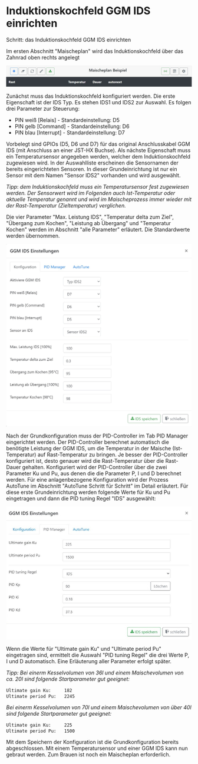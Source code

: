 # Induktionskochfeld GGM IDS einrichten

Schritt: das Induktionskochfeld GGM IDS einrichten

Im ersten Abschnitt "Maischeplan" wird das Induktionskochfeld über das Zahnrad oben rechts angelegt

![IDS](/docs/img/IDS-einrichten.jpg)

Zunächst muss das Induktionskochfeld konfiguriert werden. Die erste Eigenschaft ist der IDS Typ. Es stehen IDS1 und IDS2 zur Auswahl. Es folgen drei Parameter zur Steuerung:

* PIN weiß [Relais] - Standardeinstellung: D5
* PIN gelb [Command] - Standardeinstellung: D6
* PIN blau [Interrupt] - Standardeinstellung: D7

Vorbelegt sind GPIOs (D5, D6 und D7) für das original Anschlusskabel GGM IDS (mit Anschluss an einer JST-HX Buchse). Als nächste Eigenschaft muss ein Temperatursensor angegeben werden, welcher dem Induktionskochfeld zugewiesen wird. In der Auswahlliste erscheinen die Sensornamen der bereits eingerichteten Sensoren. In dieser Grundeinrichtung ist nur ein Sensor mit dem Namen "Sensor IDS2" vorhanden und wird ausgewählt.

_Tipp_: _dem Induktionskochfeld muss ein Temperatursensor fest zugewiesen werden. Der Sensorwert wird im Folgenden auch Ist-Temperatur oder aktuelle Temperatur genannt und wird im Maischeprozess immer wieder mit der Rast-Temperatur (Zieltemperatur) verglichen._

Die vier Parameter "Max. Leistung IDS", "Temperatur delta zum Ziel", "Übergang zum Kochen", "Leistung ab Übergang" und "Temperatur Kochen" werden im Abschnitt "alle Parameter" erläutert. Die Standardwerte werden übernommen.

![IDS](/docs/img/IDS-konfigurieren.jpg)

Nach der Grundkonfiguration muss der PID-Controller im Tab PID Manager eingerichtet werden. Der PID-Controller berechnet automatisch die benötigte Leistung der GGM IDS, um die Temperatur in der Maische (Ist-Temperatur) auf Rast-Temperatur zu bringen. Je besser der PID-Controller konfiguriert ist, desto genauer wird die Rast-Temperatur über die Rast-Dauer gehalten. Konfiguriert wird der PID-Controller über die zwei Parameter Ku und Pu, aus denen die die Parameter P, I und D berechnet werden. Für eine anlagenbezogene Konfiguration wird der Prozess AutoTune im Abschnitt "AutoTune Schritt für Schritt" im Detail erläutert. Für diese erste Grundeinrichtung werden folgende Werte für Ku und Pu eingetragen und dann die PID tuning Regel "IDS" ausgewählt:

![IDS](/docs/img/IDS-pid-einrichten.jpg)

Wenn die Werte für "Ultimate gain Ku" und "Ultimate period Pu" eingetragen sind, ermittelt die Auswahl "PID tuning Regel" die drei Werte P, I und D automatisch. Eine Erläuterung aller Parameter erfolgt später.

_Tipp:_ _Bei einerm Kesselvolumen von 36l und einem Maischevolumen von ca. 20l sind folgende Startparameter gut geeignet:_

```text
Ultimate gain Ku:     182
Ultimate period Pu:   2245
```

_Bei einerm Kesselvolumen von 70l und einem Maischevolumen von über 40l sind folgende Startparameter gut geeignet:_

```text
Ultimate gain Ku:     225
Ultimate period Pu:   1500
```

Mit dem Speichern der Konfiguration ist die Grundkonfiguration bereits abgeschlossen. Mit einem Temperatursensor und einer GGM IDS kann nun gebraut werden. Zum Brauen ist noch ein Maischeplan erforderlich.
